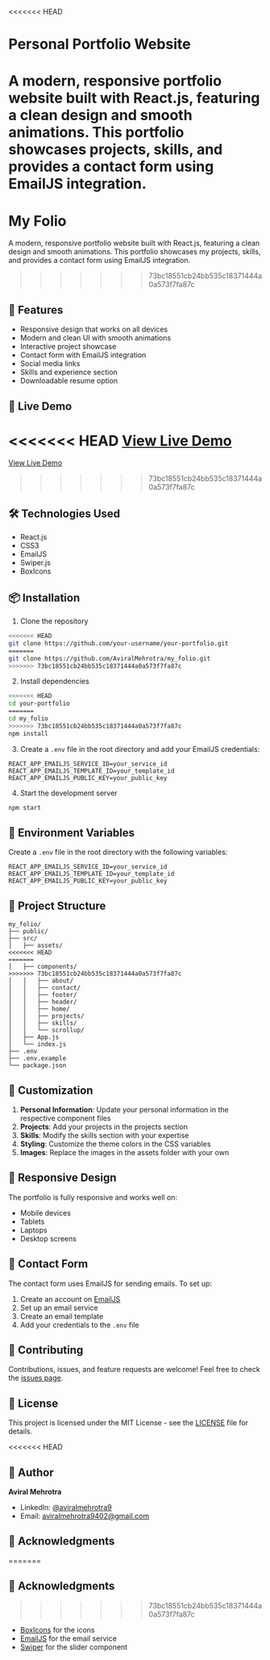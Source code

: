 <<<<<<< HEAD
# Personal Portfolio Website

A modern, responsive portfolio website built with React.js, featuring a clean design and smooth animations. This portfolio showcases projects, skills, and provides a contact form using EmailJS integration.
=======
# My Folio

A modern, responsive portfolio website built with React.js, featuring a clean design and smooth animations. This portfolio showcases my projects, skills, and provides a contact form using EmailJS integration.
>>>>>>> 73bc18551cb24bb535c18371444a0a573f7fa87c

## 🌟 Features

- Responsive design that works on all devices
- Modern and clean UI with smooth animations
- Interactive project showcase
- Contact form with EmailJS integration
- Social media links
- Skills and experience section
- Downloadable resume option

## 🚀 Live Demo

<<<<<<< HEAD
[View Live Demo](your-portfolio-url-here)
=======
[View Live Demo](https://aviralmehrotra.netlify.app/)
>>>>>>> 73bc18551cb24bb535c18371444a0a573f7fa87c

## 🛠️ Technologies Used

- React.js
- CSS3
- EmailJS
- Swiper.js
- BoxIcons

## 📦 Installation

1. Clone the repository
```bash
<<<<<<< HEAD
git clone https://github.com/your-username/your-portfolio.git
=======
git clone https://github.com/AviralMehrotra/my_folio.git
>>>>>>> 73bc18551cb24bb535c18371444a0a573f7fa87c
```

2. Install dependencies
```bash
<<<<<<< HEAD
cd your-portfolio
=======
cd my_folio
>>>>>>> 73bc18551cb24bb535c18371444a0a573f7fa87c
npm install
```

3. Create a `.env` file in the root directory and add your EmailJS credentials:
```env
REACT_APP_EMAILJS_SERVICE_ID=your_service_id
REACT_APP_EMAILJS_TEMPLATE_ID=your_template_id
REACT_APP_EMAILJS_PUBLIC_KEY=your_public_key
```

4. Start the development server
```bash
npm start
```

## 🔧 Environment Variables

Create a `.env` file in the root directory with the following variables:

```env
REACT_APP_EMAILJS_SERVICE_ID=your_service_id
REACT_APP_EMAILJS_TEMPLATE_ID=your_template_id
REACT_APP_EMAILJS_PUBLIC_KEY=your_public_key
```

## 📁 Project Structure

```
my_folio/
├── public/
├── src/
│   ├── assets/
<<<<<<< HEAD
=======
│   ├── components/
>>>>>>> 73bc18551cb24bb535c18371444a0a573f7fa87c
│   │   ├── about/
│   │   ├── contact/
│   │   ├── footer/
│   │   ├── header/
│   │   ├── home/
│   │   ├── projects/
│   │   ├── skills/
│   │   └── scrollup/
│   ├── App.js
│   └── index.js
├── .env
├── .env.example
└── package.json
```

## 🎨 Customization

1. **Personal Information**: Update your personal information in the respective component files
2. **Projects**: Add your projects in the projects section
3. **Skills**: Modify the skills section with your expertise
4. **Styling**: Customize the theme colors in the CSS variables
5. **Images**: Replace the images in the assets folder with your own

## 📱 Responsive Design

The portfolio is fully responsive and works well on:
- Mobile devices
- Tablets
- Laptops
- Desktop screens

## 📧 Contact Form

The contact form uses EmailJS for sending emails. To set up:

1. Create an account on [EmailJS](https://www.emailjs.com/)
2. Set up an email service
3. Create an email template
4. Add your credentials to the `.env` file

## 🤝 Contributing

Contributions, issues, and feature requests are welcome! Feel free to check the [issues page](your-issues-url-here).

## 📝 License

This project is licensed under the MIT License - see the [LICENSE](LICENSE) file for details.

<<<<<<< HEAD
## 👤 Author

**Aviral Mehrotra**
- LinkedIn: [@aviralmehrotra9](https://www.linkedin.com/in/aviralmehrotra9)
- Email: aviralmehrotra9402@gmail.com

## 🙏 Acknowledgments

=======
## 🙏 Acknowledgments

>>>>>>> 73bc18551cb24bb535c18371444a0a573f7fa87c
- [BoxIcons](https://boxicons.com/) for the icons
- [EmailJS](https://www.emailjs.com/) for the email service
- [Swiper](https://swiperjs.com/) for the slider component
